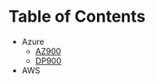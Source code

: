 # Table of Contents

- Azure
  - [AZ900](./azure-courses/AZ900)
  - [DP900](./azure-courses/DP900)
- AWS
